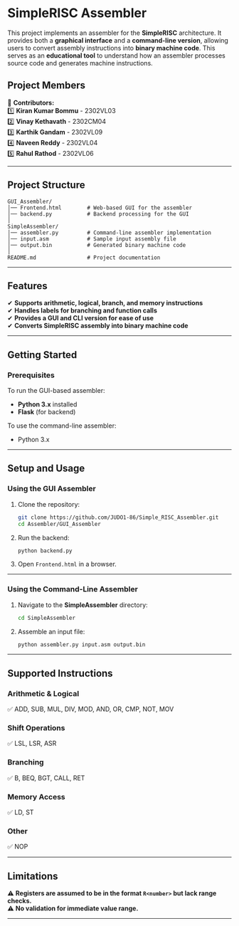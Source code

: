 # **SimpleRISC Assembler**  

This project implements an assembler for the **SimpleRISC** architecture. It provides both a **graphical interface** and a **command-line version**, allowing users to convert assembly instructions into **binary machine code**. This serves as an **educational tool** to understand how an assembler processes source code and generates machine instructions.  

## **Project Members**  

👥 **Contributors:**  
1️⃣ **Kiran Kumar Bommu** - 2302VL03  
2️⃣ **Vinay Kethavath** - 2302CM04  
3️⃣ **Karthik Gandam** - 2302VL09  
4️⃣ **Naveen Reddy** - 2302VL04  
5️⃣ **Rahul Rathod** - 2302VL06  

---

## **Project Structure**  

```
GUI_Assembler/  
│── Frontend.html        # Web-based GUI for the assembler  
│── backend.py           # Backend processing for the GUI  
│  
SimpleAssembler/  
│── assembler.py         # Command-line assembler implementation  
│── input.asm            # Sample input assembly file  
│── output.bin           # Generated binary machine code  
│  
README.md                # Project documentation  
```  

---

## **Features**  

✔ **Supports arithmetic, logical, branch, and memory instructions**  
✔ **Handles labels for branching and function calls**  
✔ **Provides a GUI and CLI version for ease of use**  
✔ **Converts SimpleRISC assembly into binary machine code**  

---

## **Getting Started**  

### **Prerequisites**  

To run the GUI-based assembler:  
- **Python 3.x** installed  
- **Flask** (for backend)  

To use the command-line assembler:  
- Python 3.x  

---

## **Setup and Usage**  

### **Using the GUI Assembler**  
1. Clone the repository:  
   ```sh
   git clone https://github.com/JUDO1-86/Simple_RISC_Assembler.git
   cd Assembler/GUI_Assembler  
   ```  
2. Run the backend:  
   ```sh
   python backend.py  
   ```  
3. Open `Frontend.html` in a browser.  

---

### **Using the Command-Line Assembler**  
1. Navigate to the **SimpleAssembler** directory:  
   ```sh
   cd SimpleAssembler  
   ```  
2. Assemble an input file:  
   ```sh
   python assembler.py input.asm output.bin  
   ```  

---

## **Supported Instructions**  

### **Arithmetic & Logical**  
✅ ADD, SUB, MUL, DIV, MOD, AND, OR, CMP, NOT, MOV  

### **Shift Operations**  
✅ LSL, LSR, ASR  

### **Branching**  
✅ B, BEQ, BGT, CALL, RET  

### **Memory Access**  
✅ LD, ST  

### **Other**  
✅ NOP  

---

## **Limitations**  

⚠ **Registers are assumed to be in the format `R<number>` but lack range checks.**  
⚠ **No validation for immediate value range.**  

---
